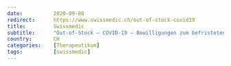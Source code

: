 ```yaml
---
date:          2020-09-08
redirect:      https://www.swissmedic.ch/out-of-stock-covid19
title:         Swissmedic
subtitle:      "Out-of-Stock – COVID-19 – Bewilligungen zum befristeten Import und Vertrieb von Humanarzneimitteln – Update"
country:       CH
categories:    [Therapeutikum]
tags:          [swissmedic]
---
```

